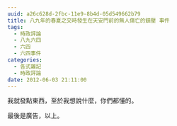```yaml
---
uuid: a26c628d-2fbc-11e9-8b4d-05d549662b79
title: 八九年的春夏之交時發生在天安門前的無人傷亡的鎮壓 事件
tags:
  - 時政評論
  - 八九六四
  - 六四
  - 六四事件
categories:
  - 各式雜記
  - 時政評論
date: 2012-06-03 21:11:00
---
```


我就發點東西，至於我想說什麼，你們都懂的。










最後是廣告，以上。
